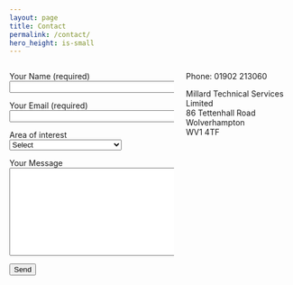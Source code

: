 ```yaml
---
layout: page
title: Contact
permalink: /contact/
hero_height: is-small
---
```

<div class="columns">
    <div class="column is-4">
    <form action="https://formspree.io/mgepvvjk" method="post">
      <input type="hidden" name="_next" value="/thanks/" />
      <p>Your Name (required)<br />
        <input type="text" size="40" aria-required="true" name="name"></p>
      <p>Your Email (required)<br />
        <input type="email" size="40" aria-required="true" name="_replyto"></p>
      <p>Area of interest<br />
        <select name="AOI" id="department" required="">
          <option value="Select" selected="" disabled="">Select</option>
          <option value="Cloud Migration">Cloud Migration</option>
          <option value="Managed Platform">Managed Platform</option>
          <option value="Development Process Tooling">Development Process Tooling</option>
          <option value="Other">Other.</option>
        </select>
      <p>Your Message<br />
        <textarea cols="40" rows="10" name="message"></textarea></p>
      <p><input type="submit" value="Send"></p>
      </form>
    </div>
    <div class="column is-4">
    <p>Phone: 01902 213060</p>
    <p>Millard Technical Services Limited<br />
      86 Tettenhall Road<br />
      Wolverhampton<br />
      WV1 4TF</p>
    </div>
</div>